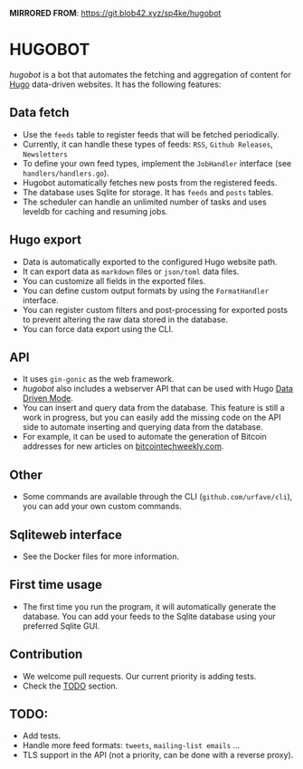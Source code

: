 **MIRRORED FROM**: https://git.blob42.xyz/sp4ke/hugobot

# HUGOBOT

*hugobot* is a bot that automates the fetching and
aggregation of content for [Hugo][hugo] data-driven
websites. It has the following features:


## Data fetch

- Use the `feeds` table to register feeds that will be fetched periodically.
- Currently, it can handle these types of feeds: `RSS`, `Github Releases`, `Newsletters`
- To define your own feed types, implement the `JobHandler` interface (see `handlers/handlers.go`).
- Hugobot automatically fetches new posts from the registered feeds.
- The database uses Sqlite for storage. It has `feeds` and `posts` tables.
- The scheduler can handle an unlimited number of tasks and uses leveldb for caching and resuming jobs.

## Hugo export

- Data is automatically exported to the configured Hugo website path.
- It can export data as `markdown` files or `json/toml` data files.
- You can customize all fields in the exported files.
- You can define custom output formats by using the `FormatHandler` interface.
- You can register custom filters and post-processing for exported posts to prevent altering the raw data stored in the database.
- You can force data export using the CLI.

## API

- It uses `gin-gonic` as the web framework.
- *hugobot* also includes a webserver API that can be used with Hugo [Data Driven Mode][data-driven].
- You can insert and query data from the database. This feature is still a work in progress, but you can easily add the missing code on the API side to automate inserting and querying data from the database.
- For example, it can be used to automate the generation of Bitcoin addresses for new articles on [bitcointechweekly.com][btw-btc].

## Other

- Some commands are available through the CLI (`github.com/urfave/cli`), you
  can add your own custom commands.

## Sqliteweb interface

- See the Docker files for more information.

## First time usage

- The first time you run the program, it will automatically generate the database. You can add your feeds to the Sqlite database using your preferred Sqlite GUI.

## Contribution

- We welcome pull requests. Our current priority is adding tests.
- Check the [TODO](#TODO) section.

## TODO:

- Add tests.
- Handle more feed formats: `tweets`, `mailing-list emails` ...
- TLS support in the API (not a priority, can be done with a reverse proxy).


[data-driven]:https://gohugo.io/templates/data-templates/#data-driven-content
[btw-btc]:https://bitcointechweekly.com/btc/3Jv15g4G5LDnBJPDh1e2ja8NPnADzMxhVh
[hugo]:https://gohugo.io

